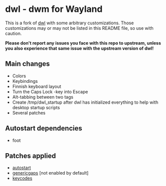 # dwl - dwm for Wayland

This is a fork of [dwl](https://github.com/djpohly/dwl) with some arbitrary customizations. Those customizations may or may not be listed in this README file, so use with caution.

**Please don't report any issues you face with this repo to upstream, unless you also experience that same issue with the upstream version of dwl!**

## Main changes
- Colors
- Keybindings
- Finnish keyboard layout
- Turn the Caps Lock -key into Escape
- Alt-tabbing between two tags
- Create /tmp/dwl_startup after dwl has initialized everything to help with desktop startup scripts
- Several patches

## Autostart dependencies
- foot

## Patches applied
- [autostart](https://github.com/djpohly/dwl/wiki/autostart)
- [genericgaps](https://github.com/djpohly/dwl/wiki/genericgaps) [not enabled by default]
- [keycodes](https://github.com/djpohly/dwl/wiki/keycodes)
